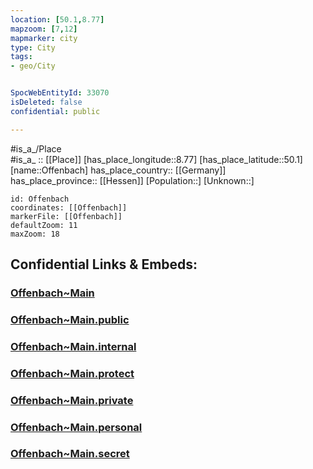 ```yaml
---
location: [50.1,8.77] 
mapzoom: [7,12] 
mapmarker: city 
type: City
tags:
- geo/City


SpocWebEntityId: 33070
isDeleted: false
confidential: public

---
```

#is_a_/Place  
#is_a_ :: [[Place]] 
[has_place_longitude::8.77] 
[has_place_latitude::50.1] 
[name::Offenbach] 
has_place_country:: [[Germany]]  
has_place_province:: [[Hessen]] 
[Population::] 
[Unknown::] 


```leaflet
id: Offenbach
coordinates: [[Offenbach]] 
markerFile: [[Offenbach]] 
defaultZoom: 11 
maxZoom: 18
```


## Confidential Links & Embeds: 

### [Offenbach~Main](/_Standards/Earth/Continent/Europe/Europe~Central/Germany/Germany~West/Hessen/counties~Hessen/Offenbach~Main.md) 

### [Offenbach~Main.public](/_public/Earth/Continent/Europe/Europe~Central/Germany/Germany~West/Hessen/counties~Hessen/Offenbach~Main.public.md) 

### [Offenbach~Main.internal](/_internal/Earth/Continent/Europe/Europe~Central/Germany/Germany~West/Hessen/counties~Hessen/Offenbach~Main.internal.md) 

### [Offenbach~Main.protect](/_protect/Earth/Continent/Europe/Europe~Central/Germany/Germany~West/Hessen/counties~Hessen/Offenbach~Main.protect.md) 

### [Offenbach~Main.private](/_private/Earth/Continent/Europe/Europe~Central/Germany/Germany~West/Hessen/counties~Hessen/Offenbach~Main.private.md) 

### [Offenbach~Main.personal](/_personal/Earth/Continent/Europe/Europe~Central/Germany/Germany~West/Hessen/counties~Hessen/Offenbach~Main.personal.md) 

### [Offenbach~Main.secret](/_secret/Earth/Continent/Europe/Europe~Central/Germany/Germany~West/Hessen/counties~Hessen/Offenbach~Main.secret.md)

